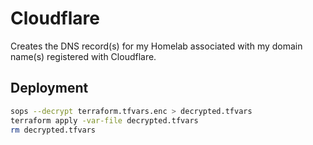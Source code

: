 # Cloudflare

Creates the DNS record(s) for my Homelab associated with my domain name(s) registered with Cloudflare.

## Deployment

```sh
sops --decrypt terraform.tfvars.enc > decrypted.tfvars
terraform apply -var-file decrypted.tfvars
rm decrypted.tfvars
```

<!-- TODO: CI/CD

```sh
sops --decrypt .env.enc > .env
export $(cat .env | xargs)
rm .env
terraform apply
``` -->
